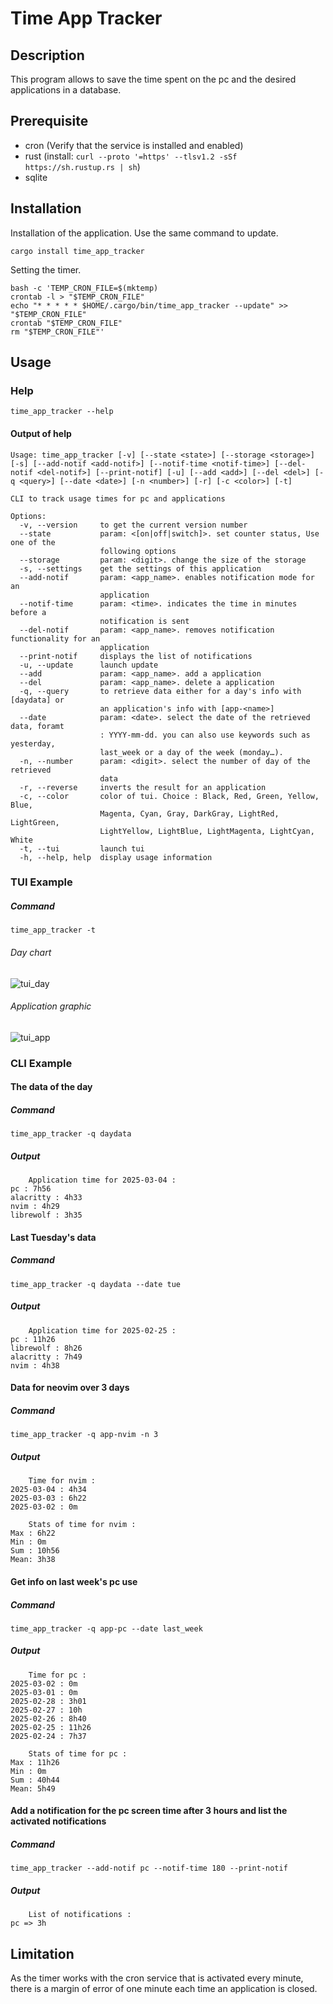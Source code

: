 # Time App Tracker

## Description
This program allows to save the time spent on the pc and the desired applications in a database.

## Prerequisite
- cron (Verify that the service is installed and enabled)
- rust (install: `curl --proto '=https' --tlsv1.2 -sSf https://sh.rustup.rs | sh`)
- sqlite

## Installation
Installation of the application. Use the same command to update.
```
cargo install time_app_tracker
```
Setting the timer.
```
bash -c 'TEMP_CRON_FILE=$(mktemp)
crontab -l > "$TEMP_CRON_FILE"
echo "* * * * * $HOME/.cargo/bin/time_app_tracker --update" >> "$TEMP_CRON_FILE"
crontab "$TEMP_CRON_FILE"
rm "$TEMP_CRON_FILE"'
```

## Usage

### Help
```
time_app_tracker --help
```

#### Output of help
```
Usage: time_app_tracker [-v] [--state <state>] [--storage <storage>] [-s] [--add-notif <add-notif>] [--notif-time <notif-time>] [--del-notif <del-notif>] [--print-notif] [-u] [--add <add>] [--del <del>] [-q <query>] [--date <date>] [-n <number>] [-r] [-c <color>] [-t]

CLI to track usage times for pc and applications

Options:
  -v, --version     to get the current version number
  --state           param: <[on|off|switch]>. set counter status, Use one of the
                    following options
  --storage         param: <digit>. change the size of the storage
  -s, --settings    get the settings of this application
  --add-notif       param: <app_name>. enables notification mode for an
                    application
  --notif-time      param: <time>. indicates the time in minutes before a
                    notification is sent
  --del-notif       param: <app_name>. removes notification functionality for an
                    application
  --print-notif     displays the list of notifications
  -u, --update      launch update
  --add             param: <app_name>. add a application
  --del             param: <app_name>. delete a application
  -q, --query       to retrieve data either for a day's info with [daydata] or
                    an application's info with [app-<name>]
  --date            param: <date>. select the date of the retrieved data, foramt
                    : YYYY-mm-dd. you can also use keywords such as yesterday,
                    last_week or a day of the week (monday…).
  -n, --number      param: <digit>. select the number of day of the retrieved
                    data
  -r, --reverse     inverts the result for an application
  -c, --color       color of tui. Choice : Black, Red, Green, Yellow, Blue,
                    Magenta, Cyan, Gray, DarkGray, LightRed, LightGreen,
                    LightYellow, LightBlue, LightMagenta, LightCyan, White
  -t, --tui         launch tui
  -h, --help, help  display usage information
```

### TUI Example
##### Command
```
time_app_tracker -t
```
###### Day chart
![tui_day](https://github.com/user-attachments/assets/e6f65baa-c2c3-4395-bf74-4767962e1e13)

###### Application graphic
![tui_app](https://github.com/user-attachments/assets/d182fc2e-a7c8-4100-8d56-ed718f3e2262)

### CLI Example
#### The data of the day
##### Command
```
time_app_tracker -q daydata
```

##### Output
```
	Application time for 2025-03-04 :
pc : 7h56
alacritty : 4h33
nvim : 4h29
librewolf : 3h35
```

#### Last Tuesday's data
##### Command
```
time_app_tracker -q daydata --date tue
```

##### Output
```
	Application time for 2025-02-25 :
pc : 11h26
librewolf : 8h26
alacritty : 7h49
nvim : 4h38
```

#### Data for neovim over 3 days
##### Command
```
time_app_tracker -q app-nvim -n 3
```

##### Output
```
	Time for nvim :
2025-03-04 : 4h34
2025-03-03 : 6h22
2025-03-02 : 0m

	Stats of time for nvim :
Max : 6h22
Min : 0m
Sum : 10h56
Mean: 3h38
```

#### Get info on last week's pc use
##### Command
```
time_app_tracker -q app-pc --date last_week
```

##### Output
```
	Time for pc :
2025-03-02 : 0m
2025-03-01 : 0m
2025-02-28 : 3h01
2025-02-27 : 10h
2025-02-26 : 8h40
2025-02-25 : 11h26
2025-02-24 : 7h37

	Stats of time for pc :
Max : 11h26
Min : 0m
Sum : 40h44
Mean: 5h49
```

#### Add a notification for the pc screen time after 3 hours and list the activated notifications
##### Command
```
time_app_tracker --add-notif pc --notif-time 180 --print-notif
```

##### Output
```
	List of notifications :
pc => 3h
```

## Limitation
As the timer works with the cron service that is activated every minute, there is a margin of error of one minute each time an application is closed.

